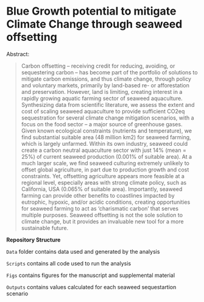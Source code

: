 # Blue Growth potential to mitigate Climate Change through seaweed offsetting


Abstract:
> Carbon offsetting – receiving credit for reducing, avoiding, or sequestering carbon – has become part of the portfolio of solutions to mitigate carbon emissions, and thus climate change, through policy and voluntary markets, primarily by land-based re- or afforestation and preservation. However, land is limiting, creating interest in a rapidly growing aquatic farming sector of seaweed aquaculture. Synthesizing data from scientific literature, we assess the extent and cost of scaling seaweed aquaculture to provide sufficient CO2eq sequestration for several climate change mitigation scenarios, with a focus on the food sector – a major source of greenhouse gases. Given known ecological constraints (nutrients and temperature), we find substantial suitable area (48 million km2) for seaweed farming, which is largely unfarmed. Within its own industry, seaweed could create a carbon neutral aquaculture sector with just 14% (mean = 25%) of current seaweed production (0.001% of suitable area). At a much larger scale, we find seaweed culturing extremely unlikely to offset global agriculture, in part due to production growth and cost constraints. Yet, offsetting agriculture appears more feasible at a regional level, especially areas with strong climate policy, such as California, USA (0.065% of suitable area). Importantly, seaweed farming can provide other benefits to coastlines impacted by eutrophic, hypoxic, and/or acidic conditions, creating opportunities for seaweed farming to act as ‘charismatic carbon’ that serves multiple purposes. Seaweed offsetting is not the sole solution to climate change, but it provides an invaluable new tool for a more sustainable future.

**Repository Structure**

`Data` folder contains data used and generated by the analysis

`Scripts` contains all code used to run the analysis

`Figs` contains figures for the manuscript and supplemental material

`Outputs` contains values calculated for each seaweed sequestartion scenario
